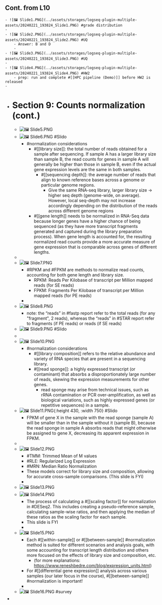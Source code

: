 ## Cont. from L10
	- ![🖼 Slide1.PNG](../assets/storages/logseq-plugin-multiple-assets/20240221_193824_Slide1.PNG) #grade distribution
	-
	- ![🖼 Slide2.PNG](../assets/storages/logseq-plugin-multiple-assets/20240221_193824_Slide2.PNG) #UQ
		- Answer: B and D
		-
	- ![🖼 Slide3.PNG](../assets/storages/logseq-plugin-multiple-assets/20240221_193824_Slide3.PNG) #UQ
	-
	- ![🖼 Slide4.PNG](../assets/storages/logseq-plugin-multiple-assets/20240221_193824_Slide4.PNG) #HW2
		- prep: run and complete #[[HPC pipeline (Demo)]] before HW2 is released
	-
- # Section 9: Counts normalization (cont.)
	- ![🖼 Slide5.PNG](../assets/storages/logseq-plugin-multiple-assets/20240221_193824_Slide5.PNG)
	- ![🖼 Slide6.PNG](../assets/storages/logseq-plugin-multiple-assets/20240221_193824_Slide6.PNG) #Slido
		- #normalization considerations
			- #[[library size]]: the total number of reads obtained for a sample after sequencing. If sample A has a larger library size than sample B, the read counts for genes in sample A will generally be higher than those in sample B, even if the actual gene expression levels are the same in both samples.
				- #[[sequencing depth]]: the average number of reads that align to known reference bases across a genome or particular genome regions.
					- Give the same RNA-seq library, larger library size -> higher seq depth (genome-wide, on average). However, local seq-depth may not increase accordingly depending on the distribution of the reads across different genome regions
			- #[[gene length]] needs to be normalized in RNA-Seq data because longer genes have a higher chance of being sequenced (as they have more transcript fragments generated and captured during the library preparation process). When gene length is accounted for, the resulting normalized read counts provide a more accurate measure of gene expression that is comparable across genes of different lengths.
	-
	- ![🖼 Slide7.PNG](../assets/storages/logseq-plugin-multiple-assets/20240221_193824_Slide7.PNG)
		- #RPKM and #FPKM are methods to normalize read counts, accounting for both gene length and library size.
			- RPKM: Reads Per Kilobase of transcript per Million mapped reads (for SE reads)
			- FPKM: Fragments Per Kilobase of transcript per Million mapped reads (for PE reads)
		-
	- ![🖼 Slide8.PNG](../assets/storages/logseq-plugin-multiple-assets/20240221_193824_Slide8.PNG)
		- note: the “reads” in #fastp report refer to the total reads (for any "fragment", 2 reads), whereas the “reads” in #STAR report refer to fragments (if PE reads) or reads (if SE reads)
	- ![🖼 Slide9.PNG](../assets/storages/logseq-plugin-multiple-assets/20240221_193824_Slide9.PNG) #Slido
	-
	- ![🖼 Slide10.PNG](../assets/storages/logseq-plugin-multiple-assets/20240221_193825_Slide10.PNG)
		- #normalization considerations
			- #[[library composition]] refers to the relative abundance and variety of RNA species that are present in a sequencing library.
			- #[[read sponge]]: a highly expressed transcript (or contaminant) that absorbs a disproportionately large number of reads, skewing the expression measurements for other genes.
				- read sponge may arise from technical issues, such as rRNA contamination or PCR over-amplification, as well as biological variations, such as highly expressed genes (or repetitive sequences) in a sample.
	- ![🖼 Slide11.PNG](../assets/storages/logseq-plugin-multiple-assets/20240221_193825_Slide11.PNG){:height 430, :width 750} #Slido
		- FPKM of gene X in the sample with the read sponge (sample A) will be smaller than in the sample without it (sample B), because the read sponge in sample A absorbs reads that might otherwise be assigned to gene X, decreasing its apparent expression in FPKM.
	-
	- ![🖼 Slide12.PNG](../assets/storages/logseq-plugin-multiple-assets/20240221_193825_Slide12.PNG)
		- #TMM: Trimmed Mean of M values
		- #RLE: Regularized Log Expression
		- #MRN: Median Ratio Normalization
		- These models correct for library size and composition, allowing for accurate cross-sample comparisons. (This slide is FYI)
		-
	- ![🖼 Slide13.PNG](../assets/storages/logseq-plugin-multiple-assets/20240221_193825_Slide13.PNG)
	- ![🖼 Slide14.PNG](../assets/storages/logseq-plugin-multiple-assets/20240221_193825_Slide14.PNG)
		- The process of calculating a #[[scaling factor]] for normalization in #DESeq2. This includes creating a pseudo-reference sample, calculating sample-wise ratios, and then applying the median of these ratios as the scaling factor for each sample.
		- This slide is FYI
		-
	- ![🖼 Slide15.PNG](../assets/storages/logseq-plugin-multiple-assets/20240221_193825_Slide15.PNG)
		- Each #[[within-sample]] or #[[between-sample]] #normalization method is suited for different scenarios and analysis goals, with some accounting for transcript length distribution and others more focused on the effects of library size and composition, etc.
			- (for more explanations: https://www.reneshbedre.com/blog/expression_units.html)
		- For #[[differential gene expression]] analysis across various samples (our later focus in the course), #[[between-sample]] #normalization is important!
		-
	- ![🖼 Slide16.PNG](../assets/storages/logseq-plugin-multiple-assets/20240221_193825_Slide16.PNG) #survey
-
